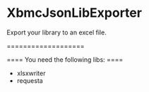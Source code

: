 XbmcJsonLibExporter
===================


Export your library to an excel file.

===================





 
 ==== You need the following libs:  ====
  * xlsxwriter
  * requesta
